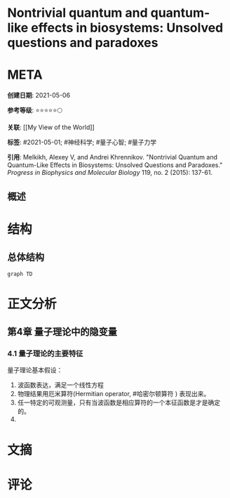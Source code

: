 # Nontrivial quantum and quantum-like effects in biosystems: Unsolved questions and paradoxes

# META

**创建日期**: 2021-05-06

**参考等级**: ⭐⭐⭐⭐⭐🌕

**关联**: [[My View of the World]]

**标签**: #2021-05-01; #神经科学; #量子心智; #量子力学 

**引用**: Melkikh, Alexey V, and Andrei Khrennikov. "Nontrivial Quantum and Quantum-Like Effects in Biosystems: Unsolved Questions and Paradoxes." *Progress in Biophysics and Molecular Biology* 119, no. 2 (2015): 137-61.

## 概述


# 结构

## 总体结构

```mermaid
graph TD

```

# 正文分析

## 第4章 量子理论中的隐变量

### 4.1 量子理论的主要特征

量子理论基本假设：

1. 波函数表达，满足一个线性方程
2. 物理结果用厄米算符(Hermitian operator, #哈密尔顿算符 ) 表现出来。
3. 任一特定的可观测量，只有当波函数是相应算符的一个本征函数是才是确定的。
4. 

# 文摘

# 评论
